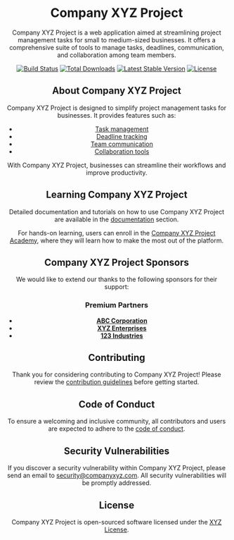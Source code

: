 <!-- Project Title and Description -->
<h1 align="center">Company XYZ Project</h1>
<p align="center">Company XYZ Project is a web application aimed at streamlining project management tasks for small to medium-sized businesses. It offers a comprehensive suite of tools to manage tasks, deadlines, communication, and collaboration among team members.</p>

<!-- Badges -->
<p align="center">
    <a href="https://github.com/companyxyz/project/actions"><img src="https://github.com/companyxyz/project/workflows/tests/badge.svg" alt="Build Status"></a>
    <a href="https://packagist.org/packages/companyxyz/project"><img src="https://img.shields.io/packagist/dt/companyxyz/project" alt="Total Downloads"></a>
    <a href="https://packagist.org/packages/companyxyz/project"><img src="https://img.shields.io/packagist/v/companyxyz/project" alt="Latest Stable Version"></a>
    <a href="https://packagist.org/packages/companyxyz/project"><img src="https://img.shields.io/packagist/l/companyxyz/project" alt="License"></a>
</p>

<!-- About Company XYZ Project -->
<h2 align="center">About Company XYZ Project</h2>
<p align="center">Company XYZ Project is designed to simplify project management tasks for businesses. It provides features such as:</p>

<ul align="center">
    <li><a href="#">Task management</a></li>
    <li><a href="#">Deadline tracking</a></li>
    <li><a href="#">Team communication</a></li>
    <li><a href="#">Collaboration tools</a></li>
</ul>

<p align="center">With Company XYZ Project, businesses can streamline their workflows and improve productivity.</p>

<!-- Learning Company XYZ Project -->
<h2 align="center">Learning Company XYZ Project</h2>
<p align="center">Detailed documentation and tutorials on how to use Company XYZ Project are available in the <a href="#">documentation</a> section.</p>

<p align="center">For hands-on learning, users can enroll in the <a href="#">Company XYZ Project Academy</a>, where they will learn how to make the most out of the platform.</p>

<!-- Company XYZ Project Sponsors -->
<h2 align="center">Company XYZ Project Sponsors</h2>
<p align="center">We would like to extend our thanks to the following sponsors for their support:</p>

<h3 align="center">Premium Partners</h3>

<ul align="center">
    <li><strong><a href="#">ABC Corporation</a></strong></li>
    <li><strong><a href="#">XYZ Enterprises</a></strong></li>
    <li><strong><a href="#">123 Industries</a></strong></li>
</ul>

<!-- Contributing -->
<h2 align="center">Contributing</h2>
<p align="center">Thank you for considering contributing to Company XYZ Project! Please review the <a href="#">contribution guidelines</a> before getting started.</p>

<!-- Code of Conduct -->
<h2 align="center">Code of Conduct</h2>
<p align="center">To ensure a welcoming and inclusive community, all contributors and users are expected to adhere to the <a href="#">code of conduct</a>.</p>

<!-- Security Vulnerabilities -->
<h2 align="center">Security Vulnerabilities</h2>
<p align="center">If you discover a security vulnerability within Company XYZ Project, please send an email to <a href="mailto:security@companyxyz.com">security@companyxyz.com</a>. All security vulnerabilities will be promptly addressed.</p>

<!-- License -->
<h2 align="center">License</h2>
<p align="center">Company XYZ Project is open-sourced software licensed under the <a href="#">XYZ License</a>.</p>
